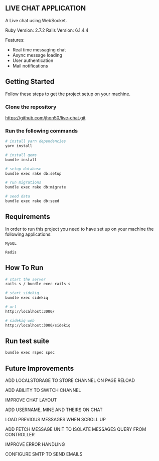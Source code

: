 ## LIVE CHAT APPLICATION

A Live chat using WebSocket.

Ruby Version: 2.7.2
Rails Version: 6.1.4.4


Features:
* Real time messaging chat
* Async message loading
* User authentication
* Mail notifications

## Getting Started
Follow these steps to get the project setup on your machine.

### Clone the repository
https://github.com/jhon50/live-chat.git

### Run the following commands
```bash
# install yarn dependencies
yarn install

# install gems
bundle install

# setup database
bundle exec rake db:setup

# run migrations
bundle exec rake db:migrate

# seed data
bundle exec rake db:seed
```

## Requirements
In order to run this project you need to have set up on your machine the following applications:

`MySQL`

`Redis`

## How To Run
```bash
# start the server
rails s / bundle exec rails s

# start sidekiq
bundle exec sidekiq

# url
http://localhost:3000/

# sidekiq web
http://localhost:3000/sidekiq
```

## Run test suite
```bash
bundle exec rspec spec
```

## Future Improvements

ADD LOCALSTORAGE TO STORE CHANNEL ON PAGE RELOAD

ADD ABILITY TO SWITCH CHANNEL

IMPROVE CHAT LAYOUT

ADD USERNAME, MINE AND THEIRS ON CHAT

LOAD PREVIOUS MESSAGES WHEN SCROLL UP

ADD FETCH MESSAGE UNIT TO ISOLATE MESSAGES QUERY FROM CONTROLLER

IMPROVE ERROR HANDLING

CONFIGURE SMTP TO SEND EMAILS
